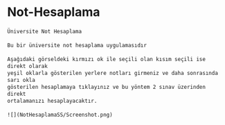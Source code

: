 # Not-Hesaplama
    Üniversite Not Hesaplama

    Bu bir üniversite not hesaplama uygulamasıdır
    
    Aşağıdaki görseldeki kırmızı ok ile seçili olan kısım seçili ise direkt olarak 
    yeşil oklarla gösterilen yerlere notları girmeniz ve daha sonrasında sarı okla 
    gösterilen hesaplamaya tıklayınız ve bu yöntem 2 sınav üzerinden direkt 
    ortalamanızı hesaplayacaktır.

    ![](NotHesaplamaSS/Screenshot.png)   
